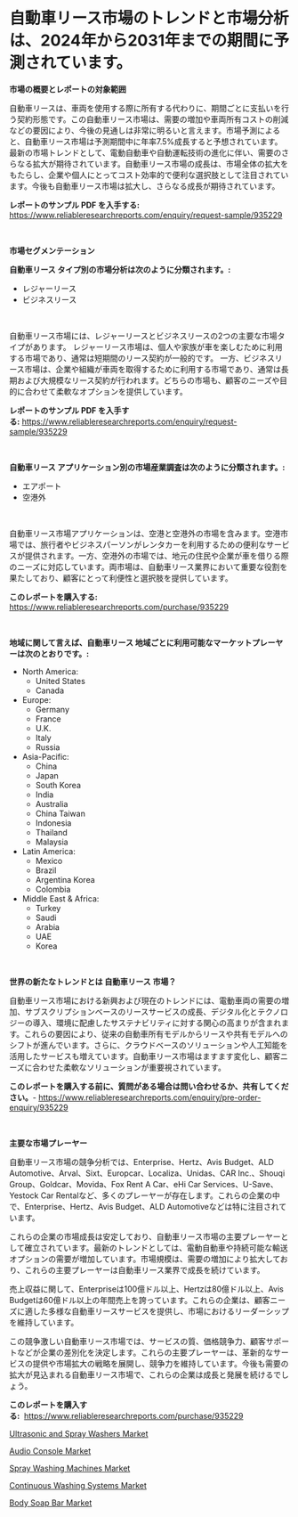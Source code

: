 <p><h1>自動車リース市場のトレンドと市場分析は、2024年から2031年までの期間に予測されています。</h1></p><p><strong>市場の概要とレポートの対象範囲</strong></p>
<p><p>自動車リースは、車両を使用する際に所有する代わりに、期間ごとに支払いを行う契約形態です。この自動車リース市場は、需要の増加や車両所有コストの削減などの要因により、今後の見通しは非常に明るいと言えます。市場予測によると、自動車リース市場は予測期間中に年率7.5%成長すると予想されています。最新の市場トレンドとして、電動自動車や自動運転技術の進化に伴い、需要のさらなる拡大が期待されています。自動車リース市場の成長は、市場全体の拡大をもたらし、企業や個人にとってコスト効率的で便利な選択肢として注目されています。今後も自動車リース市場は拡大し、さらなる成長が期待されています。</p></p>
<p><strong>レポートのサンプル PDF を入手する:</strong> <a href="https://www.reliableresearchreports.com/enquiry/request-sample/935229">https://www.reliableresearchreports.com/enquiry/request-sample/935229</a></p>
<p>&nbsp;</p>
<p><strong>市場セグメンテーション</strong></p>
<p><strong>自動車リース タイプ別の市場分析は次のように分類されます。:</strong></p>
<p><ul><li>レジャーリース</li><li>ビジネスリース</li></ul></p>
<p>&nbsp;</p>
<p><p>自動車リース市場には、レジャーリースとビジネスリースの2つの主要な市場タイプがあります。 レジャーリース市場は、個人や家族が車を楽しむために利用する市場であり、通常は短期間のリース契約が一般的です。 一方、ビジネスリース市場は、企業や組織が車両を取得するために利用する市場であり、通常は長期および大規模なリース契約が行われます。どちらの市場も、顧客のニーズや目的に合わせて柔軟なオプションを提供しています。</p></p>
<p><strong>レポートのサンプル PDF を入手する:</strong>&nbsp;<a href="https://www.reliableresearchreports.com/enquiry/request-sample/935229">https://www.reliableresearchreports.com/enquiry/request-sample/935229</a></p>
<p>&nbsp;</p>
<p><strong> 自動車リース アプリケーション別の市場産業調査は次のように分類されます。:</strong></p>
<p><ul><li>エアポート</li><li>空港外</li></ul></p>
<p>&nbsp;</p>
<p><p>自動車リース市場アプリケーションは、空港と空港外の市場を含みます。空港市場では、旅行者やビジネスパーソンがレンタカーを利用するための便利なサービスが提供されます。一方、空港外の市場では、地元の住民や企業が車を借りる際のニーズに対応しています。両市場は、自動車リース業界において重要な役割を果たしており、顧客にとって利便性と選択肢を提供しています。</p></p>
<p><strong>このレポートを購入する:</strong>&nbsp; <a href="https://www.reliableresearchreports.com/purchase/935229">https://www.reliableresearchreports.com/purchase/935229</a></p>
<p>&nbsp;</p>
<p><strong>地域に関して言えば、自動車リース 地域ごとに利用可能なマーケットプレーヤーは次のとおりです。:</strong></p>
<p><ul>
    <li>
        North America:
        <ul>
            <li>United States</li>
            <li>Canada</li>
        </ul>
    </li>
    <li>
        Europe:
        <ul>
            <li>Germany</li>
            <li>France</li>
            <li>U.K.</li>
            <li>Italy</li>
            <li>Russia</li>
        </ul>
    </li>
    <li>
        Asia-Pacific:
        <ul>
            <li>China</li>
            <li>Japan</li>
            <li>South Korea</li>
            <li>India</li>
            <li>Australia</li>
            <li>China Taiwan</li>
            <li>Indonesia</li>
            <li>Thailand</li>
            <li>Malaysia</li>
        </ul>
    </li>
    <li>
        Latin America:
        <ul>
            <li>Mexico</li>
            <li>Brazil</li>
            <li>Argentina Korea</li>
            <li>Colombia</li>
        </ul>
    </li>
    <li>
        Middle East & Africa:
        <ul>
            <li>Turkey</li>
            <li>Saudi</li>
            <li>Arabia</li>
            <li>UAE</li>
            <li>Korea</li>
        </ul>
    </li>
    </ul></p>
<p>&nbsp;</p>
<p><strong>世界の新たなトレンドとは 自動車リース 市場？</strong></p>
<p><p>自動車リース市場における新興および現在のトレンドには、電動車両の需要の増加、サブスクリプションベースのリースサービスの成長、デジタル化とテクノロジーの導入、環境に配慮したサステナビリティに対する関心の高まりが含まれます。これらの要因により、従来の自動車所有モデルからリースや共有モデルへのシフトが進んでいます。さらに、クラウドベースのソリューションや人工知能を活用したサービスも増えています。自動車リース市場はますます変化し、顧客ニーズに合わせた柔軟なソリューションが重要視されています。</p></p>
<p><strong>このレポートを購入する前に、質問がある場合は問い合わせるか、共有してください。</strong>- <a href="https://www.reliableresearchreports.com/enquiry/pre-order-enquiry/935229">https://www.reliableresearchreports.com/enquiry/pre-order-enquiry/935229</a></p>
<p>&nbsp;</p>
<p><strong>主要な市場プレーヤー</strong></p>
<p><p>自動車リース市場の競争分析では、Enterprise、Hertz、Avis Budget、ALD Automotive、Arval、Sixt、Europcar、Localiza、Unidas、CAR Inc.、Shouqi Group、Goldcar、Movida、Fox Rent A Car、eHi Car Services、U-Save、Yestock Car Rentalなど、多くのプレーヤーが存在します。これらの企業の中で、Enterprise、Hertz、Avis Budget、ALD Automotiveなどは特に注目されています。</p><p>これらの企業の市場成長は安定しており、自動車リース市場の主要プレーヤーとして確立されています。最新のトレンドとしては、電動自動車や持続可能な輸送オプションの需要が増加しています。市場規模は、需要の増加により拡大しており、これらの主要プレーヤーは自動車リース業界で成長を続けています。</p><p>売上収益に関して、Enterpriseは100億ドル以上、Hertzは80億ドル以上、Avis Budgetは60億ドル以上の年間売上を誇っています。これらの企業は、顧客ニーズに適した多様な自動車リースサービスを提供し、市場におけるリーダーシップを維持しています。</p><p>この競争激しい自動車リース市場では、サービスの質、価格競争力、顧客サポートなどが企業の差別化を決定します。これらの主要プレーヤーは、革新的なサービスの提供や市場拡大の戦略を展開し、競争力を維持しています。今後も需要の拡大が見込まれる自動車リース市場で、これらの企業は成長と発展を続けるでしょう。</p></p>
<p><strong>このレポートを購入する:</strong>&nbsp;&nbsp;<a href="https://www.reliableresearchreports.com/purchase/935229">https://www.reliableresearchreports.com/purchase/935229</a></p>
<p><p><a href="https://faithful-glue-af3.notion.site/Ultrasonic-and-Spray-Washers-Market-Offers-Provide-Insightful-Data-for-the-Time-Period-from-2024-to--b5f81bba7fe8427a9f405a48c8468128">Ultrasonic and Spray Washers Market</a></p><p><a href="https://view.publitas.com/reportprime-1/audio-console-market-size-market-trends-and-growth-outlook-forecasted-for-period-from-2024-to-2031/">Audio Console Market</a></p><p><a href="https://angry-finch-aaf.notion.site/Spray-Washing-Machines-Market-Centers-on-Aspects-such-as-Market-Growth-Market-Share-Market-Opportu-9bbe1e4dfbcf4c3c9d7f9415264a912e">Spray Washing Machines Market</a></p><p><a href="https://chivalrous-flock-a86.notion.site/Continuous-Washing-Systems-Market-Provides-a-Comprehensive-Analysis-Including-a-Macro-Overview-of-th-331d9cfeda1744e0bf9215ff04f4985b">Continuous Washing Systems Market</a></p><p><a href="https://view.publitas.com/reportprime-1/body-soap-bar-market-research-report-unlocks-analysis-on-the-market-financial-status-market-size-and-market-revenue-upto-2031/">Body Soap Bar Market</a></p></p>